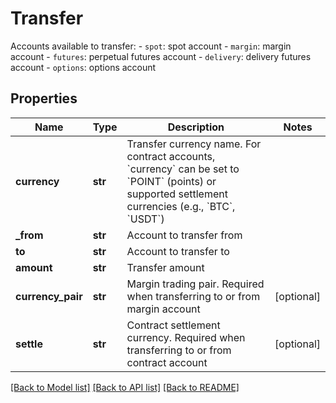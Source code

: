 # Transfer

Accounts available to transfer:  - `spot`: spot account - `margin`: margin account - `futures`: perpetual futures account - `delivery`: delivery futures account - `options`: options account
## Properties
Name | Type | Description | Notes
------------ | ------------- | ------------- | -------------
**currency** | **str** | Transfer currency name. For contract accounts, &#x60;currency&#x60; can be set to &#x60;POINT&#x60; (points) or supported settlement currencies (e.g., &#x60;BTC&#x60;, &#x60;USDT&#x60;) | 
**_from** | **str** | Account to transfer from | 
**to** | **str** | Account to transfer to | 
**amount** | **str** | Transfer amount | 
**currency_pair** | **str** | Margin trading pair. Required when transferring to or from margin account | [optional] 
**settle** | **str** | Contract settlement currency. Required when transferring to or from contract account | [optional] 

[[Back to Model list]](../README.md#documentation-for-models) [[Back to API list]](../README.md#documentation-for-api-endpoints) [[Back to README]](../README.md)


